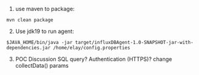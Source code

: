 1. use maven to package:
```
mvn clean package
```

2. Use jdk19 to run agent: 
```
$JAVA_HOME/bin/java -jar target/influxDBAgent-1.0-SNAPSHOT-jar-with-dependencies.jar /home/elay/config.properties
```

3. POC Discussion
SQL query? Authentication (HTTPS)? change collectData() params